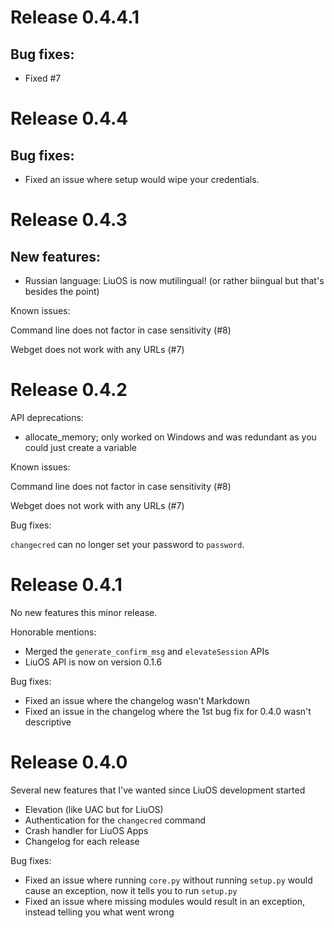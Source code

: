 # Release 0.4.4.1
## Bug fixes:

* Fixed #7

# Release 0.4.4
## Bug fixes:

* Fixed an issue where setup would wipe your credentials.


# Release 0.4.3
## New features:
* Russian language: LiuOS is now mutilingual! (or rather biingual but that's besides the point)

Known issues: 

Command line does not factor in case sensitivity (#8)

Webget does not work with any URLs (#7) 


# Release 0.4.2
API deprecations:
* allocate_memory; only worked on Windows and was redundant as you could just create a variable

Known issues: 

Command line does not factor in case sensitivity (#8)

Webget does not work with any URLs (#7) 

Bug fixes:

`changecred` can no longer set your password to `password`.

# Release 0.4.1
No new features this minor release.

Honorable mentions:
* Merged the `generate_confirm_msg` and `elevateSession` APIs
* LiuOS API is now on version 0.1.6

Bug fixes:
* Fixed an issue where the changelog wasn't Markdown
* Fixed an issue in the changelog where the 1st bug fix for 0.4.0 wasn't descriptive

# Release 0.4.0
Several new features that I've wanted since LiuOS development started
* Elevation (like UAC but for LiuOS)
* Authentication for the `changecred` command
* Crash handler for LiuOS Apps
* Changelog for each release

Bug fixes:
* Fixed an issue where running `core.py` without running `setup.py` would cause an exception, now it tells you to run `setup.py`
* Fixed an issue where missing modules would result in an exception, instead telling you what went wrong
